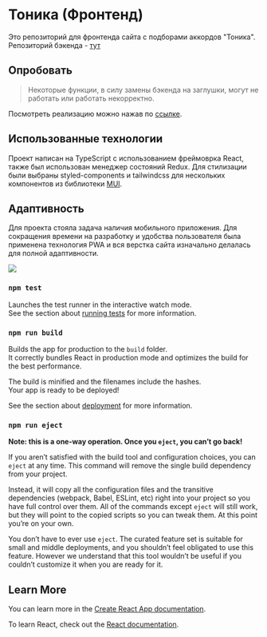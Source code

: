 # Тоника (Фронтенд)

Это репозиторий для фронтенда сайта с подборами аккордов "Тоника". Репозиторий бэкенда - [тут](https://github.com/pvrtss/tonika-backend)

## Опробовать

> Некоторые функции, в силу замены бэкенда на заглушки, могут не работать или работать некорректно.

Посмотреть реализацию можно нажав по [ссылке](https://pvrtss.github.io/tonika-frontend/home).

## Использованные технологии

Проект написан на TypeScript с использованием фреймоврка React, также был использован менеджер состояний Redux. Для стилизации были выбраны styled-components и tailwindcss для нескольких компонентов из библиотеки [MUI](https://mui.com/).

## Адаптивность

Для проекта стояла задача наличия мобильного приложения. Для сокращения времени на разработку и удобства пользователя была применена технология PWA и вся верстка сайта изначально делалась для полной адаптивности.

![](/src/assets/)

### `npm test`

Launches the test runner in the interactive watch mode.\
See the section about [running tests](https://facebook.github.io/create-react-app/docs/running-tests) for more information.

### `npm run build`

Builds the app for production to the `build` folder.\
It correctly bundles React in production mode and optimizes the build for the best performance.

The build is minified and the filenames include the hashes.\
Your app is ready to be deployed!

See the section about [deployment](https://facebook.github.io/create-react-app/docs/deployment) for more information.

### `npm run eject`

**Note: this is a one-way operation. Once you `eject`, you can’t go back!**

If you aren’t satisfied with the build tool and configuration choices, you can `eject` at any time. This command will remove the single build dependency from your project.

Instead, it will copy all the configuration files and the transitive dependencies (webpack, Babel, ESLint, etc) right into your project so you have full control over them. All of the commands except `eject` will still work, but they will point to the copied scripts so you can tweak them. At this point you’re on your own.

You don’t have to ever use `eject`. The curated feature set is suitable for small and middle deployments, and you shouldn’t feel obligated to use this feature. However we understand that this tool wouldn’t be useful if you couldn’t customize it when you are ready for it.

## Learn More

You can learn more in the [Create React App documentation](https://facebook.github.io/create-react-app/docs/getting-started).

To learn React, check out the [React documentation](https://reactjs.org/).
